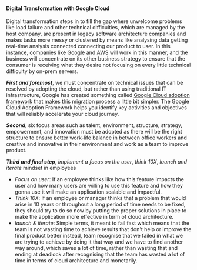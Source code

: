 #### Digital Transformation with Google Cloud

Digital transformation steps in to fill the gap where unwelcome problems like load failure and other technical difficulties, which are managed by the host company, are present in legacy software architecture companies and makes tasks more messy or clustered by means like analysing data getting real-time analysis connected connecting our product to user. In this instance, companies like Google and AWS will work in this manner, and the business will concentrate on its other business strategy to ensure that the consumer is receiving what they desire not focusing on every little technical difficulty by on-prem servers.

***First and foremost***, we must concentrate on technical issues that can be resolved by adopting the cloud, but rather than using traditional IT infrastructure, Google has created something called [Google Cloud adoption framework](https://cloud.google.com/adoption-framework) that makes this migration process a little bit simpler. The Google Cloud Adoption Framework helps you identify key activities and objectives that will reliably accelerate your cloud journey.

***Second***, six focus areas such as talent, environment, structure, strategy, empowerment, and innovation must be adopted as there will be the right structure to ensure better work-life balance in between office workers and creative and innovative in their environment and work as a team to improve product. 

***Third and final step***, *implement a focus on the user*, *think 10X*, *launch and iterate* mindset in employees
- *Focus on user*: If an employee thinks like how this feature impacts the user and how many users are willing to use this feature and how they gonna use it will make an application scalable and impactful.
- *Think 10X*: If an employee or manager thinks that a problem that would arise in 10 years or throughout a long period of time needs to be fixed, they should try to do so now by putting the proper solutions in place to make the application more effective in term of cloud architecture.
- *launch & iterate*: Simple terms, it meant to fail fast which means that the team is not wasting time to achieve results that don't help or improve the final product better instead, team recognise that we failed in what we are trying to achieve by doing it that way and we have to find another way around, which saves a lot of time, rather than wasting that and ending at deadlock after recognising that the team has wasted a lot of time in terms of cloud architecture and monetarily.